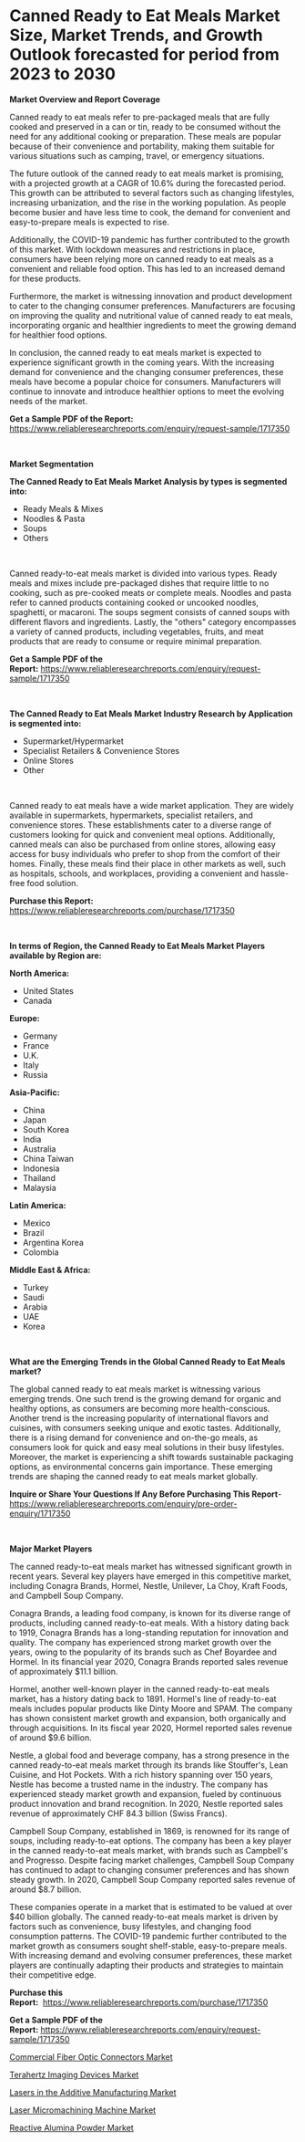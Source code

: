 <p><h1>Canned Ready to Eat Meals Market Size, Market Trends, and Growth Outlook forecasted for period from 2023 to 2030</h1></p><p><strong>Market Overview and Report Coverage</strong></p>
<p><p>Canned ready to eat meals refer to pre-packaged meals that are fully cooked and preserved in a can or tin, ready to be consumed without the need for any additional cooking or preparation. These meals are popular because of their convenience and portability, making them suitable for various situations such as camping, travel, or emergency situations.</p><p>The future outlook of the canned ready to eat meals market is promising, with a projected growth at a CAGR of 10.6% during the forecasted period. This growth can be attributed to several factors such as changing lifestyles, increasing urbanization, and the rise in the working population. As people become busier and have less time to cook, the demand for convenient and easy-to-prepare meals is expected to rise.</p><p>Additionally, the COVID-19 pandemic has further contributed to the growth of this market. With lockdown measures and restrictions in place, consumers have been relying more on canned ready to eat meals as a convenient and reliable food option. This has led to an increased demand for these products.</p><p>Furthermore, the market is witnessing innovation and product development to cater to the changing consumer preferences. Manufacturers are focusing on improving the quality and nutritional value of canned ready to eat meals, incorporating organic and healthier ingredients to meet the growing demand for healthier food options.</p><p>In conclusion, the canned ready to eat meals market is expected to experience significant growth in the coming years. With the increasing demand for convenience and the changing consumer preferences, these meals have become a popular choice for consumers. Manufacturers will continue to innovate and introduce healthier options to meet the evolving needs of the market.</p></p>
<p><strong>Get a Sample PDF of the Report:</strong> <a href="https://www.reliableresearchreports.com/enquiry/request-sample/1717350">https://www.reliableresearchreports.com/enquiry/request-sample/1717350</a></p>
<p>&nbsp;</p>
<p><strong>Market Segmentation</strong></p>
<p><strong>The Canned Ready to Eat Meals Market Analysis by types is segmented into:</strong></p>
<p><ul><li>Ready Meals & Mixes</li><li>Noodles & Pasta</li><li>Soups</li><li>Others</li></ul></p>
<p>&nbsp;</p>
<p><p>Canned ready-to-eat meals market is divided into various types. Ready meals and mixes include pre-packaged dishes that require little to no cooking, such as pre-cooked meats or complete meals. Noodles and pasta refer to canned products containing cooked or uncooked noodles, spaghetti, or macaroni. The soups segment consists of canned soups with different flavors and ingredients. Lastly, the "others" category encompasses a variety of canned products, including vegetables, fruits, and meat products that are ready to consume or require minimal preparation.</p></p>
<p><strong>Get a Sample PDF of the Report:</strong>&nbsp;<a href="https://www.reliableresearchreports.com/enquiry/request-sample/1717350">https://www.reliableresearchreports.com/enquiry/request-sample/1717350</a></p>
<p>&nbsp;</p>
<p><strong>The Canned Ready to Eat Meals Market Industry Research by Application is segmented into:</strong></p>
<p><ul><li>Supermarket/Hypermarket</li><li>Specialist Retailers & Convenience Stores</li><li>Online Stores</li><li>Other</li></ul></p>
<p>&nbsp;</p>
<p><p>Canned ready to eat meals have a wide market application. They are widely available in supermarkets, hypermarkets, specialist retailers, and convenience stores. These establishments cater to a diverse range of customers looking for quick and convenient meal options. Additionally, canned meals can also be purchased from online stores, allowing easy access for busy individuals who prefer to shop from the comfort of their homes. Finally, these meals find their place in other markets as well, such as hospitals, schools, and workplaces, providing a convenient and hassle-free food solution.</p></p>
<p><strong>Purchase this Report:</strong>&nbsp; <a href="https://www.reliableresearchreports.com/purchase/1717350">https://www.reliableresearchreports.com/purchase/1717350</a></p>
<p>&nbsp;</p>
<p><strong>In terms of Region, the Canned Ready to Eat Meals Market Players available by Region are:</strong></p>
<p>
    <p> <strong> North America: </strong>
        <ul>
            <li>United States</li>
            <li>Canada</li>
        </ul>
        </p> 
    <p> <strong> Europe: </strong>
        <ul>
            <li>Germany</li>
            <li>France</li>
            <li>U.K.</li>
            <li>Italy</li>
            <li>Russia</li>
        </ul>
        </p> 
    <p> <strong> Asia-Pacific: </strong>
        <ul>
            <li>China</li>
            <li>Japan</li>
            <li>South Korea</li>
            <li>India</li>
            <li>Australia</li>
            <li>China Taiwan</li>
            <li>Indonesia</li>
            <li>Thailand</li>
            <li>Malaysia</li>
        </ul>
        </p> 
    <p> <strong> Latin America: </strong>
        <ul>
            <li>Mexico</li>
            <li>Brazil</li>
            <li>Argentina Korea</li>
            <li>Colombia</li>
        </ul>
        </p> 
    <p> <strong> Middle East & Africa: </strong>
        <ul>
            <li>Turkey</li>
            <li>Saudi</li>
            <li>Arabia</li>
            <li>UAE</li>
            <li>Korea</li>
        </ul>
    </p>
    </p>
<p>&nbsp;</p>
<p><strong>What are the Emerging Trends in the Global Canned Ready to Eat Meals market?</strong></p>
<p><p>The global canned ready to eat meals market is witnessing various emerging trends. One such trend is the growing demand for organic and healthy options, as consumers are becoming more health-conscious. Another trend is the increasing popularity of international flavors and cuisines, with consumers seeking unique and exotic tastes. Additionally, there is a rising demand for convenience and on-the-go meals, as consumers look for quick and easy meal solutions in their busy lifestyles. Moreover, the market is experiencing a shift towards sustainable packaging options, as environmental concerns gain importance. These emerging trends are shaping the canned ready to eat meals market globally.</p></p>
<p><strong>Inquire or Share Your Questions If Any Before Purchasing This Report</strong>- <a href="https://www.reliableresearchreports.com/enquiry/pre-order-enquiry/1717350">https://www.reliableresearchreports.com/enquiry/pre-order-enquiry/1717350</a></p>
<p>&nbsp;</p>
<p><strong>Major Market Players</strong></p>
<p><p>The canned ready-to-eat meals market has witnessed significant growth in recent years. Several key players have emerged in this competitive market, including Conagra Brands, Hormel, Nestle, Unilever, La Choy, Kraft Foods, and Campbell Soup Company. </p><p>Conagra Brands, a leading food company, is known for its diverse range of products, including canned ready-to-eat meals. With a history dating back to 1919, Conagra Brands has a long-standing reputation for innovation and quality. The company has experienced strong market growth over the years, owing to the popularity of its brands such as Chef Boyardee and Hormel. In its financial year 2020, Conagra Brands reported sales revenue of approximately $11.1 billion.</p><p>Hormel, another well-known player in the canned ready-to-eat meals market, has a history dating back to 1891. Hormel's line of ready-to-eat meals includes popular products like Dinty Moore and SPAM. The company has shown consistent market growth and expansion, both organically and through acquisitions. In its fiscal year 2020, Hormel reported sales revenue of around $9.6 billion.</p><p>Nestle, a global food and beverage company, has a strong presence in the canned ready-to-eat meals market through its brands like Stouffer's, Lean Cuisine, and Hot Pockets. With a rich history spanning over 150 years, Nestle has become a trusted name in the industry. The company has experienced steady market growth and expansion, fueled by continuous product innovation and brand recognition. In 2020, Nestle reported sales revenue of approximately CHF 84.3 billion (Swiss Francs).</p><p>Campbell Soup Company, established in 1869, is renowned for its range of soups, including ready-to-eat options. The company has been a key player in the canned ready-to-eat meals market, with brands such as Campbell's and Progresso. Despite facing market challenges, Campbell Soup Company has continued to adapt to changing consumer preferences and has shown steady growth. In 2020, Campbell Soup Company reported sales revenue of around $8.7 billion.</p><p>These companies operate in a market that is estimated to be valued at over $40 billion globally. The canned ready-to-eat meals market is driven by factors such as convenience, busy lifestyles, and changing food consumption patterns. The COVID-19 pandemic further contributed to the market growth as consumers sought shelf-stable, easy-to-prepare meals. With increasing demand and evolving consumer preferences, these market players are continually adapting their products and strategies to maintain their competitive edge.</p></p>
<p><strong>Purchase this Report:</strong>&nbsp;&nbsp;<a href="https://www.reliableresearchreports.com/purchase/1717350">https://www.reliableresearchreports.com/purchase/1717350</a></p>
<p></p>
<p><strong>Get a Sample PDF of the Report:</strong>&nbsp;<a href="https://www.reliableresearchreports.com/enquiry/request-sample/1717350">https://www.reliableresearchreports.com/enquiry/request-sample/1717350</a></p>
<p><p><a href="https://github.com/NorbertYates/Market-Research-Report-List-2/blob/main/commercial-fiber-optic-connectors-market.md">Commercial Fiber Optic Connectors Market</a></p><p><a href="https://medium.com/@bethhermann2023/terahertz-imaging-devices-market-size-and-market-trends-complete-industry-overview-2023-to-2030-27617fad3394">Terahertz Imaging Devices Market</a></p><p><a href="https://www.linkedin.com/pulse/lasers-additive-manufacturing-market-size-2023/">Lasers in the Additive Manufacturing Market</a></p><p><a href="https://www.linkedin.com/pulse/laser-micromachining-machine-market-size-share/">Laser Micromachining Machine Market</a></p><p><a href="https://medium.com/@robinrathi2023/reactive-alumina-powder-market-research-report-its-history-and-forecast-2023-to-2030-034112458a99">Reactive Alumina Powder Market</a></p></p>